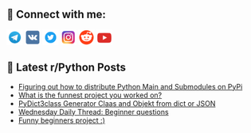 ## 🔎 Connect with me:
[<img src="https://github.com/bullbesh/bullbesh/blob/main/images/Telegram.png" width="32" height="32" />](https://t.me/bullbesh)
[<img src="https://github.com/bullbesh/bullbesh/blob/main/images/VK.png" width="32" height="32" />](https://vk.com/bullbesh)
[<img src="https://github.com/bullbesh/bullbesh/blob/main/images/Twitter.png" width="32" height="32" />](https://twitter.com/bullbesh1)
[<img src="https://github.com/bullbesh/bullbesh/blob/main/images/Instagram.png" width="32" height="32" />](https://www.instagram.com/bullbesh)
[<img src="https://github.com/bullbesh/bullbesh/blob/main/images/Reddit.png" width="32" height="32" />](https://www.reddit.com/user/bullbesh)
[<img src="https://github.com/bullbesh/bullbesh/blob/main/images/YouTube.png" width="32" height="32" />](https://www.youtube.com/channel/UCtfjRs6uzgq5mfm8S06WTcg)

## 📕 Latest r/Python Posts
<!-- BLOG-POST-LIST:START -->
- [Figuring out how to distribute Python Main and Submodules on PyPi](https://www.reddit.com/r/Python/comments/11rjo4x/figuring_out_how_to_distribute_python_main_and/)
- [What is the funnest project you worked on?](https://www.reddit.com/r/Python/comments/11ria83/what_is_the_funnest_project_you_worked_on/)
- [PyDict3class Generator Claas and Objekt from dict or JSON](https://www.reddit.com/r/Python/comments/11rhd7h/pydict3class_generator_claas_and_objekt_from_dict/)
- [Wednesday Daily Thread: Beginner questions](https://www.reddit.com/r/Python/comments/11rfceo/wednesday_daily_thread_beginner_questions/)
- [Funny beginners project :&rpar;](https://www.reddit.com/r/Python/comments/11rdbam/funny_beginners_project/)
<!-- BLOG-POST-LIST:END -->
